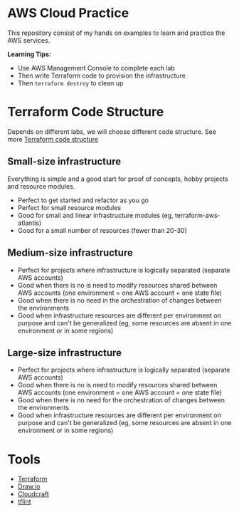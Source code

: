 # AWS Cloud Practice

This repository consist of my hands on examples to learn and practice the AWS services.

**Learning Tips:**

- Use AWS Management Console to complete each lab
- Then write Terraform code to provision the infrastructure
- Then `terraform destroy` to clean up

# Terraform Code Structure

Depends on different labs, we will choose different code structure. See more [Terraform code structure](https://www.terraform-best-practices.com/examples/terraform)

## Small-size infrastructure

Everything is simple and a good start for proof of concepts, hobby projects and resource modules.

- Perfect to get started and refactor as you go
- Perfect for small resource modules
- Good for small and linear infrastructure modules (eg, terraform-aws-atlantis)
- Good for a small number of resources (fewer than 20-30)

## Medium-size infrastructure

- Perfect for projects where infrastructure is logically separated (separate AWS accounts)
- Good when there is no is need to modify resources shared between AWS accounts (one environment = one AWS account = one state file)
- Good when there is no need in the orchestration of changes between the environments
- Good when infrastructure resources are different per environment on purpose and can't be generalized (eg, some resources are absent in one environment or in some regions)

## Large-size infrastructure

- Perfect for projects where infrastructure is logically separated (separate AWS accounts)
- Good when there is no is need to modify resources shared between AWS accounts (one environment = one AWS account = one state file)
- Good when there is no need for the orchestration of changes between the environments
- Good when infrastructure resources are different per environment on purpose and can't be generalized (eg, some resources are absent in one environment or in some regions)

# Tools

- [Terraform](https://www.terraform.io/)
- [Draw.io](https://www.draw.io/)
- [Cloudcraft](https://www.cloudcraft.co/)
- [tflint](https://github.com/terraform-linters/tflint)
